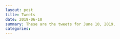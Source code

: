 ```yaml
---
layout: post
title: Tweets
date: 2019-06-10
summary: These are the tweets for June 10, 2019.
categories:
---
```


